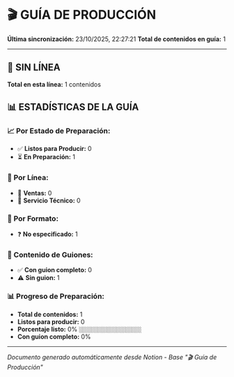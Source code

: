 # 🎬 GUÍA DE PRODUCCIÓN

**Última sincronización:** 23/10/2025, 22:27:21
**Total de contenidos en guía:** 1

---

## 📍 SIN LÍNEA

**Total en esta línea:** 1 contenidos


## 📊 ESTADÍSTICAS DE LA GUÍA

### 📈 Por Estado de Preparación:
- ✅ **Listos para Producir:** 0
- ⏳ **En Preparación:** 1

### 🎯 Por Línea:
- 🛒 **Ventas:** 0
- 🔧 **Servicio Técnico:** 0

### 📱 Por Formato:
- ❓ **No especificado:** 1

### 📝 Contenido de Guiones:
- ✅ **Con guion completo:** 0
- ⚠️ **Sin guion:** 1

### 📊 Progreso de Preparación:
- **Total de contenidos:** 1
- **Listos para producir:** 0
- **Porcentaje listo:** 0% `░░░░░░░░░░░░░░░░░░░░`
- **Con guion completo:** 0%

---
*Documento generado automáticamente desde Notion - Base "🎬 Guía de Producción"*